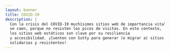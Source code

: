 ```yaml
---
layout: banner
title: COVID-19
description: |
  Con la crisis del COVID-19 muchísimos sitios web de importancia vital
  se caen, porque no resisten los picos de visitas. En este contexto,
  los sitios web estáticos son clave por su resiliencia
  y accesibilidad. ¡Cuenten con Sutty para generar (o migrar a) sitios
  solidarios y resistentes!
---
```

